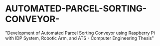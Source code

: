 # AUTOMATED-PARCEL-SORTING-CONVEYOR-
"Development of Automated Parcel Sorting Conveyor using Raspberry Pi with IDP System, Robotic Arm, and ATS - Computer Engineering Thesis"
